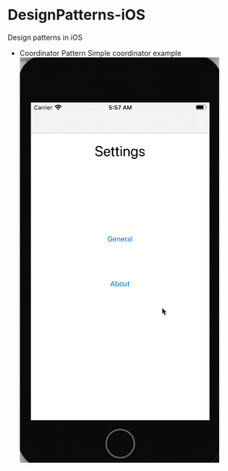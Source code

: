 # DesignPatterns-iOS
Design patterns in iOS

- Coordinator Pattern
Simple coordinator example
![demo](/ScreenShots/CoordinatorSimple.gif)
